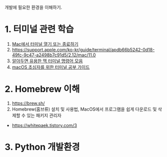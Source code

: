 개발에 필요한 환경을 이해하기.

# 1. 터미널 관련 학습

1. [Mac에서 터미널 열기 또는 종료하기](https://support.apple.com/ko-kr/guide/terminal/apd5265185d-f365-44cb-8b09-71a064a42125/mac)
2. https://support.apple.com/ko-kr/guide/terminal/apdb66b5242-0d18-49fc-9c47-a2498b7c91d5/2.12/mac/11.0
3. [알아두면 유용한 맥 터미널 명령어 모음](https://yozm.wishket.com/magazine/detail/746/)
4. [macOS 초심자를 위한 터미널 공부 가이드](https://johngrib.github.io/wiki/my-mac-os-terminal/)




# 2. Homebrew 이해

1. https://brew.sh/
2. Homebrew(홈브류) 설치 및 사용법, MacOS에서 프로그램을 쉽게 다운로드 및 삭제할 수 있는 패키지 관리자
  - https://whitepaek.tistory.com/3


# 3. Python 개발환경

